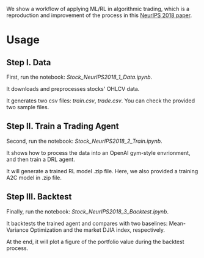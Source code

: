 We show a workflow of applying ML/RL in algorithmic trading, which is a reproduction and improvement of the process in this [NeurIPS 2018 paper](https://arxiv.org/abs/1811.07522).

# Usage

## Step I. Data

First, run the notebook: *Stock_NeurIPS2018_1_Data.ipynb*. 

It downloads and preprocesses stocks' OHLCV data.

It generates two csv files: *train.csv*, *trade.csv*. You can check the provided two sample files.

## Step II. Train a Trading Agent

Second, run the notebook: *Stock_NeurIPS2018_2_Train.ipynb*. 

It shows how to process the data into an OpenAI gym-style envrionment, and then train a DRL agent.

It will generate a trained RL model .zip file. Here, we also provided a training A2C model in .zip file.

## Step III. Backtest

Finally, run the notebook: *Stock_NeurIPS2018_3_Backtest.ipynb*.

It backtests the trained agent and compares with two baselines: Mean-Variance Optimization and the market DJIA index, respectively.

At the end, it will plot a figure of the portfolio value during the backtest process.
